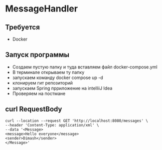 # MessageHandler

## Требуется
- Docker 

## Запуск программы
- Создаем пустую папку и туда вставляем файл docker-compose.yml
- В терминале открываем ту папку
- запускаем команду docker compose up -d
- клонируем гит репозиторий 
- запускаем Spring прриложение на intelliiJ Idea
- Проверяем на постмане

## curl RequestBody

```
curl --location --request GET 'http://localhost:8080/messages' \
--header 'Content-Type: application/xml' \
--data '<Message>
<message>Hello everyone</message>
<sender>Dimash</sender>
</Message>'
```

